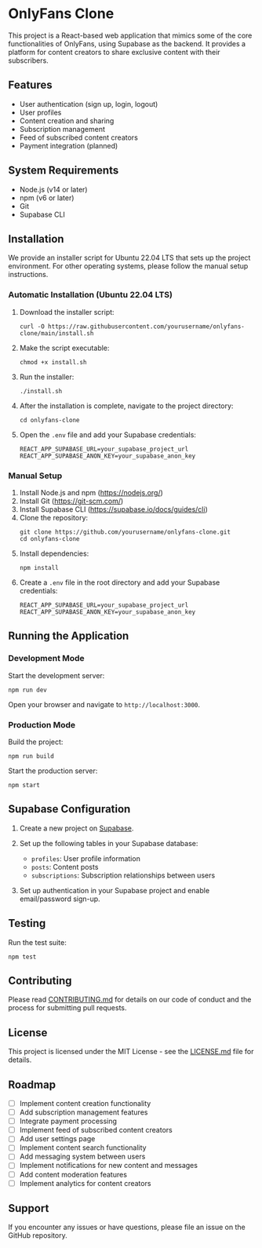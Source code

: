 # OnlyFans Clone

This project is a React-based web application that mimics some of the core functionalities of OnlyFans, using Supabase as the backend. It provides a platform for content creators to share exclusive content with their subscribers.

## Features

- User authentication (sign up, login, logout)
- User profiles
- Content creation and sharing
- Subscription management
- Feed of subscribed content creators
- Payment integration (planned)

## System Requirements

- Node.js (v14 or later)
- npm (v6 or later)
- Git
- Supabase CLI

## Installation

We provide an installer script for Ubuntu 22.04 LTS that sets up the project environment. For other operating systems, please follow the manual setup instructions.

### Automatic Installation (Ubuntu 22.04 LTS)

1. Download the installer script:
   ```
   curl -O https://raw.githubusercontent.com/yourusername/onlyfans-clone/main/install.sh
   ```

2. Make the script executable:
   ```
   chmod +x install.sh
   ```

3. Run the installer:
   ```
   ./install.sh
   ```

4. After the installation is complete, navigate to the project directory:
   ```
   cd onlyfans-clone
   ```

5. Open the `.env` file and add your Supabase credentials:
   ```
   REACT_APP_SUPABASE_URL=your_supabase_project_url
   REACT_APP_SUPABASE_ANON_KEY=your_supabase_anon_key
   ```

### Manual Setup

1. Install Node.js and npm (https://nodejs.org/)
2. Install Git (https://git-scm.com/)
3. Install Supabase CLI (https://supabase.io/docs/guides/cli)
4. Clone the repository:
   ```
   git clone https://github.com/yourusername/onlyfans-clone.git
   cd onlyfans-clone
   ```
5. Install dependencies:
   ```
   npm install
   ```
6. Create a `.env` file in the root directory and add your Supabase credentials:
   ```
   REACT_APP_SUPABASE_URL=your_supabase_project_url
   REACT_APP_SUPABASE_ANON_KEY=your_supabase_anon_key
   ```

## Running the Application

### Development Mode

Start the development server:
```
npm run dev
```

Open your browser and navigate to `http://localhost:3000`.

### Production Mode

Build the project:
```
npm run build
```

Start the production server:
```
npm start
```

## Supabase Configuration

1. Create a new project on [Supabase](https://supabase.io/).

2. Set up the following tables in your Supabase database:

   - `profiles`: User profile information
   - `posts`: Content posts
   - `subscriptions`: Subscription relationships between users

3. Set up authentication in your Supabase project and enable email/password sign-up.

## Testing

Run the test suite:
```
npm test
```

## Contributing

Please read [CONTRIBUTING.md](CONTRIBUTING.md) for details on our code of conduct and the process for submitting pull requests.

## License

This project is licensed under the MIT License - see the [LICENSE.md](LICENSE.md) file for details.

## Roadmap

- [ ] Implement content creation functionality
- [ ] Add subscription management features
- [ ] Integrate payment processing
- [ ] Implement feed of subscribed content creators
- [ ] Add user settings page
- [ ] Implement content search functionality
- [ ] Add messaging system between users
- [ ] Implement notifications for new content and messages
- [ ] Add content moderation features
- [ ] Implement analytics for content creators

## Support

If you encounter any issues or have questions, please file an issue on the GitHub repository.
